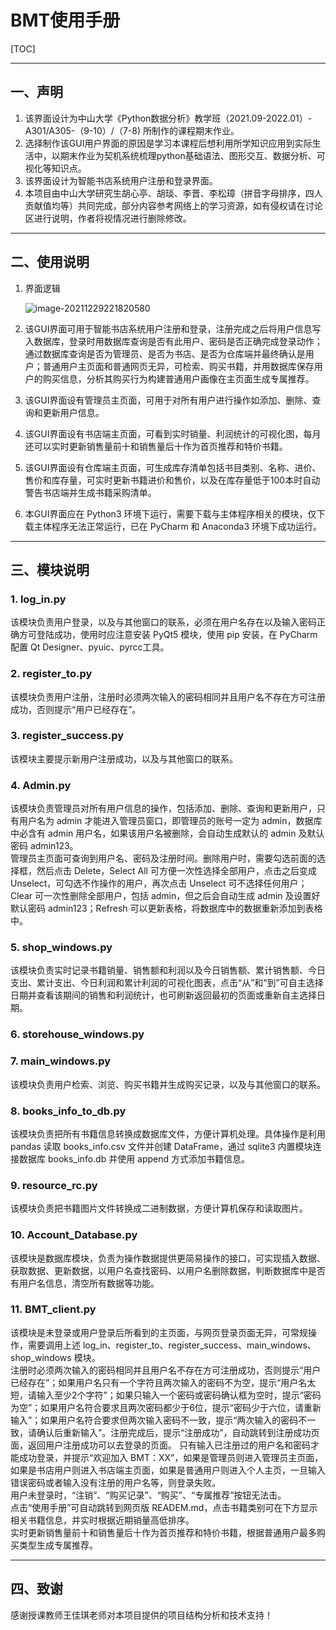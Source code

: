 # BMT使用手册  

[TOC]



***

## 一、声明  

1. 该界面设计为中山大学《Python数据分析》教学班（2021.09-2022.01）-A301/A305-（9-10）/（7-8) 所制作的课程期末作业。  
2. 选择制作该GUI用户界面的原因是学习本课程后想利用所学知识应用到实际生活中，以期末作业为契机系统梳理python基础语法、图形交互、数据分析、可视化等知识点。
3. 该界面设计为智能书店系统用户注册和登录界面。
4. 本项目由中山大学研究生胡心亭、胡琰、李晋、李松璋（拼音字母排序，四人贡献值均等）共同完成，部分内容参考网络上的学习资源，如有侵权请在讨论区进行说明，作者将视情况进行删除修改。

***

## 二、使用说明  

1. 界面逻辑  

   ![image-20211229221820580](C:\Users\huyan35\AppData\Roaming\Typora\typora-user-images\image-20211229221820580.png)

2. 该GUI界面可用于智能书店系统用户注册和登录，注册完成之后将用户信息写入数据库，登录时用数据库查询是否有此用户、密码是否正确完成登录动作；通过数据库查询是否为管理员、是否为书店、是否为仓库端并最终确认是用户；普通用户主页面和普通网页无异，可检索、购买书籍，并用数据库保存用户的购买信息，分析其购买行为构建普通用户画像在主页面生成专属推荐。  

3. 该GUI界面设有管理员主页面，可用于对所有用户进行操作如添加、删除、查询和更新用户信息。  

4. 该GUI界面设有书店端主页面，可看到实时销量、利润统计的可视化图，每月还可以实时更新销售量前十和销售量后十作为首页推荐和特价书籍。  

5. 该GUI界面设有仓库端主页面，可生成库存清单包括书目类别、名称、进价、售价和库存量，可实时更新书籍进价和售价，以及在库存量低于100本时自动警告书店端并生成书籍采购清单。  

6. 本GUI界面应在 Python3 环境下运行，需要下载与主体程序相关的模块，仅下载主体程序无法正常运行，已在 PyCharm 和 Anaconda3 环境下成功运行。   

***

## 三、模块说明

### 1. log_in.py  

该模块负责用户登录，以及与其他窗口的联系，必须在用户名存在以及输入密码正确方可登陆成功，使用时应注意安装 PyQt5 模块，使用 pip 安装，在 PyCharm 配置 Qt Designer、pyuic、pyrcc工具。  

### 2. register_to.py  

该模块负责用户注册，注册时必须两次输入的密码相同并且用户名不存在方可注册成功，否则提示“用户已经存在”。  

### 3. register_success.py  

该模块主要提示新用户注册成功，以及与其他窗口的联系。  

### 4. Admin.py  

该模块负责管理员对所有用户信息的操作，包括添加、删除、查询和更新用户，只有用户名为 admin 才能进入管理员窗口，即管理员的账号一定为 admin，数据库中必含有 admin 用户名，如果该用户名被删除，会自动生成默认的 admin 及默认密码 admin123。  
管理员主页面可查询到用户名、密码及注册时间。删除用户时，需要勾选前面的选择框，然后点击 Delete，Select All 可方便一次性选择全部用户，点击之后变成 Unselect，可勾选不作操作的用户，再次点击 Unselect 可不选择任何用户；Clear 可一次性删除全部用户，包括 admin，但之后会自动生成 admin 及设置好默认密码 admin123；Refresh 可以更新表格，将数据库中的数据重新添加到表格中。

### 5. shop_windows.py  

该模块负责实时记录书籍销量、销售额和利润以及今日销售额、累计销售额、今日支出、累计支出、今日利润和累计利润的可视化图表，点击“从”和“到”可自主选择日期并查看该期间的销售和利润统计，也可刷新返回最初的页面或重新自主选择日期。 

### 6. storehouse_windows.py  

### 7. main_windows.py  

该模块负责用户检索、浏览、购买书籍并生成购买记录，以及与其他窗口的联系。  

### 8. books_info_to_db.py  

该模块负责把所有书籍信息转换成数据库文件，方便计算机处理。具体操作是利用 pandas 读取 books_info.csv 文件并创建 DataFrame，通过 sqlite3 内置模块连接数据库 books_info.db 并使用 append 方式添加书籍信息。  

### 9. resource_rc.py  

该模块负责把书籍图片文件转换成二进制数据，方便计算机保存和读取图片。  

### 10. Account_Database.py  

该模块是数据库模块，负责为操作数据提供更简易操作的接口，可实现插入数据、获取数据、更新数据，以用户名查找密码、以用户名删除数据，判断数据库中是否有用户名信息，清空所有数据等功能。

### 11. BMT_client.py  

该模块是未登录或用户登录后所看到的主页面，与网页登录页面无异，可常规操作，需要调用上述 log_in、register_to、register_success、main_windows、shop_windows 模块。  
注册时必须两次输入的密码相同并且用户名不存在方可注册成功，否则提示“用户已经存在”；如果用户名只有一个字符且两次输入的密码不为空，提示“用户名太短，请输入至少2个字符”；如果只输入一个密码或密码确认框为空时，提示“密码为空”；如果用户名符合要求且两次密码都少于6位，提示“密码少于六位，请重新输入”；如果用户名符合要求但两次输入密码不一致，提示“两次输入的密码不一致，请确认后重新输入”。注册完成后，提示“注册成功”，自动跳转到注册成功页面，返回用户注册成功可以去登录的页面。
只有输入已注册过的用户名和密码才能成功登录，并提示“欢迎加入 BMT：XX”，如果是管理员则进入管理员主页面，如果是书店用户则进入书店端主页面，如果是普通用户则进入个人主页，一旦输入错误密码或者输入没有注册的用户名等，则登录失败。  
用户未登录时，“注销”、“购买记录”、“购买”、“专属推荐”按钮无法击。  
点击“使用手册”可自动跳转到网页版 READEM.md，点击书籍类别可在下方显示相关书籍信息，并实时根据近期销量高低排序。  
实时更新销售量前十和销售量后十作为首页推荐和特价书籍，根据普通用户最多购买类型生成专属推荐。  

***

## 四、致谢  

感谢授课教师王佳琪老师对本项目提供的项目结构分析和技术支持！

